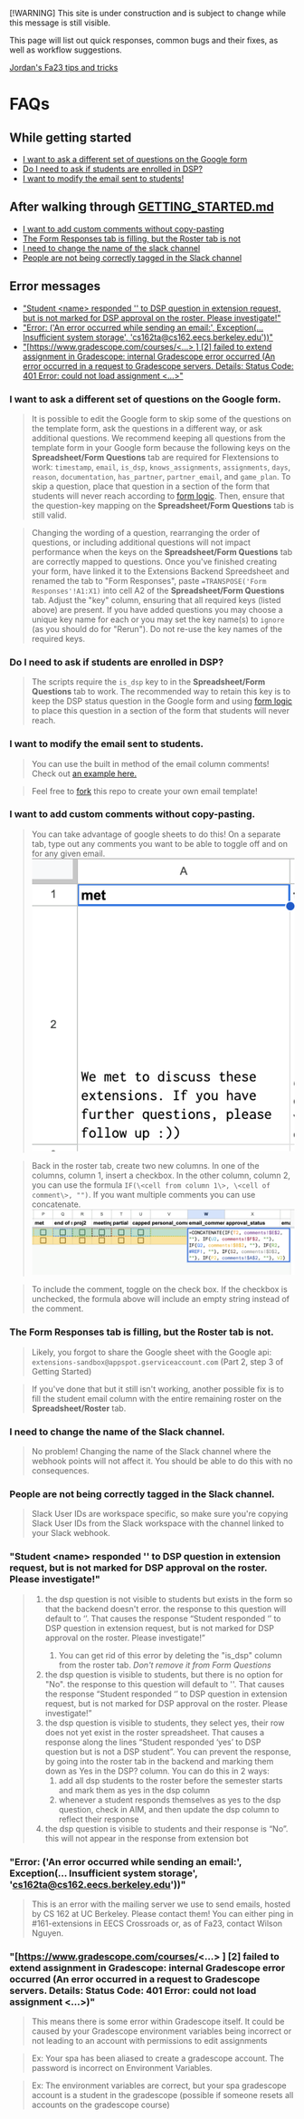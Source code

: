 [!WARNING]
This site is under construction and is subject to change while this message is still visible. 

This page will list out quick responses, common bugs and their fixes, as well as workflow suggestions. 

[Jordan's Fa23 tips and tricks](https://docs.google.com/document/d/1_BOKVyhKW8_-tmgtV5qpVAi33aKYKpKd1WmnPCzsYOg/edit?usp=sharing)

# FAQs
## While getting started
* [I want to ask a different set of questions on the Google form](#form-questions)
* [Do I need to ask if students are enrolled in DSP?](#do-i-need-to-ask-if-students-are-enrolled-in-dsp)
* [I want to modify the email sent to students!](#modify-email)
## After walking through [GETTING_STARTED.md](https://github.com/cs161-staff/extensions/blob/master/GETTING_STARTED.md)
* [I want to add custom comments without copy-pasting](#custom-comments)
* [The Form Responses tab is filling, but the Roster tab is not](#the-form-responses-tab-is-filling-but-the-roster-tab-is-not)
* [I need to change the name of the slack channel](#i-need-to-change-the-name-of-the-slack-channel)
* [People are not being correctly tagged in the Slack channel](#slack-tag)
## Error messages
* ["Student \<name\> responded '' to DSP question in extension request, but is not marked for DSP approval on the roster. Please investigate!"](#snr)
* ["Error: ('An error occurred while sending an email:', Exception(... Insufficient system storage', 'cs162ta@cs162.eecs.berkeley.edu'))"](#cs162)
* ["\[https://www.gradescope.com/courses/<...> \] \[2\] failed to extend assignment in Gradescope: internal Gradescope error occurred (An error occurred in a request to Gradescope servers. Details: Status Code: 401 Error: could not load assignment <...>"](#gradescopeerr)


<div id="form-questions"></div>

### I want to ask a different set of questions on the Google form.
>It is possible to edit the Google form to skip some of the questions on the template form, ask the questions in a different way, or ask additional  questions. We recommend keeping all questions from the template form in your Google form because the following keys on the **Spreadsheet/Form Questions** tab are required for Flextensions to work: `timestamp`, `email`, `is_dsp`, `knows_assignments`, `assignments`, `days`, `reason`, `documentation`, `has_partner`, `partner_email`, and `game_plan`. To skip a question, place that question in a section of the form that students will never reach according to [form logic](https://support.google.com/appsheet/answer/10107390?hl=en#:~:text=Conditional%20branching%20in%20Google%20Forms&text=This%20is%20helpful%20to%20remember,navigation%20paths%20for%20each%20option.). Then, ensure that the question-key mapping on the **Spreadsheet/Form Questions** tab is still valid.

>Changing the wording of a question, rearranging the order of questions, or including additional questions will not impact performance when the keys on the **Spreadsheet/Form Questions** tab are correctly mapped to questions. Once you've finished creating your form, have linked it to the Extensions Backend Spreedsheet and renamed the tab to "Form Responses", paste `=TRANSPOSE('Form Responses'!A1:X1)` into cell A2 of the **Spreadsheet/Form Questions** tab. Adjust the "key" column, ensuring that all required keys (listed above) are present. If you have added questions you may choose a unique key name for each or you may set the key name(s) to `ignore` (as you should do for "Rerun"). Do not re-use the key names of the required keys.

### Do I need to ask if students are enrolled in DSP?
>The scripts require the `is_dsp` key to in the **Spreadsheet/Form Questions** tab to work. The recommended way to retain this key is to keep the DSP status question in the Google form and using [form logic](https://support.google.com/appsheet/answer/10107390?hl=en#:~:text=Conditional%20branching%20in%20Google%20Forms&text=This%20is%20helpful%20to%20remember,navigation%20paths%20for%20each%20option.) to place this question in a section of the form that students will never reach.

<div id="modify-email"></div>

### I want to modify the email sent to students.
>You can use the built in method of the email column comments! Check out [an example here.](https://docs.google.com/spreadsheets/d/17-NKHpKrdW-1t1SoxMXHBvfF-Dery6lfefhPUW62WQM/edit?usp=sharing)

>Feel free to [fork](https://docs.github.com/en/get-started/quickstart/fork-a-repo) this repo to create your own email template!

<div id="custom-comments"></div>

### I want to add custom comments without copy-pasting.
>You can take advantage of google sheets to do this! On a separate tab, type out any comments you want to be able to toggle off and on for any given email. 
![image-20240117-1](FAQ.assets/image-20240117-1.png)

>Back in the roster tab, create two new columns. In one of the columns, column 1, insert a checkbox. In the other column, column 2, you can use the formula `IF(\<cell from column 1\>, \<cell of comment\>, "")`. If you want multiple comments you can use concatenate. 
![image-20240117-1](FAQ.assets/image-20240117-2.png)

>To include the comment, toggle on the check box. If the checkbox is unchecked, the formula above will include an empty string instead of the comment.

<div id="snr"></div>

### The Form Responses tab is filling, but the Roster tab is not.
>Likely, you forgot to share the Google sheet with the Google api: `extensions-sandbox@appspot.gserviceaccount.com` (Part 2, step 3 of Getting Started)

>If you've done that but it still isn't working, another possible fix is to fill the student email column with the entire remaining roster on the **Spreadsheet/Roster** tab.

### I need to change the name of the Slack channel.
>No problem! Changing the name of the Slack channel where the webhook points will not affect it. You should be able to do this with no consequences.

<div id="slack-tag"></div>

### People are not being correctly tagged in the Slack channel.
>Slack User IDs are workspace specific, so make sure you're copying Slack User IDs from the Slack workspace with the channel linked to your Slack webhook.

### "Student \<name\> responded '' to DSP question in extension request, but is not marked for DSP approval on the roster. Please investigate!" 

>1. the dsp question is not visible to students but exists in the form so that the backend doesn't error. the response to this question will default to ‘’. That causes the response “Student <email> responded ‘’ to DSP question in extension request, but is not marked for DSP approval on the roster. Please investigate!”
>    1. You can get rid of this error by deleting the "is_dsp" column from the roster tab. *Don't remove it from Form Questions*
>1. the dsp question is visible to students, but there is no option for "No". the response to this question will default to ''. That causes the response “Student <email> responded ‘’ to DSP question in extension request, but is not marked for DSP approval on the roster. Please investigate!”
>1. the dsp question is visible to students, they select yes, their row does not yet exist in the roster spreadsheet. That causes a response along the lines “Student responded ‘yes’ to DSP question but is not a DSP student”. You can prevent the response, by going into the roster tab in the backend and marking them down as Yes in the DSP? column. You can do this in 2 ways:
>    1. add all dsp students to the roster before the semester starts and mark them as yes in the dsp column
>    1. whenever a student responds themselves as yes to the dsp question, check in AIM, and then update the dsp column to reflect their response
>1. the dsp question is visible to students and their response is “No”. this will not appear in the response from extension bot

<div id="cs162"></div>

### "Error: ('An error occurred while sending an email:', Exception(... Insufficient system storage', 'cs162ta@cs162.eecs.berkeley.edu'))"
>This is an error with the mailing server we use to send emails, hosted by CS 162 at UC Berkeley. Please contact them! You can either ping in #161-extensions in EECS Crossroads or, as of Fa23, contact Wilson Nguyen.

<div id="gradescopeerr"></div>

### "[https://www.gradescope.com/courses/<...> \] \[2\] failed to extend assignment in Gradescope: internal Gradescope error occurred (An error occurred in a request to Gradescope servers. Details: Status Code: 401 Error: could not load assignment <...>)"
>This means there is some error within Gradescope itself. It could be caused by your Gradescope environment variables being incorrect or not leading to an account with permissions to edit assignments

>Ex: Your spa has been aliased to create a gradescope account. The password is incorrect on Environment Variables.

>Ex: The environment variables are correct, but your spa gradescope account is a student in the gradescope (possible if someone resets all accounts on the gradescope course)
